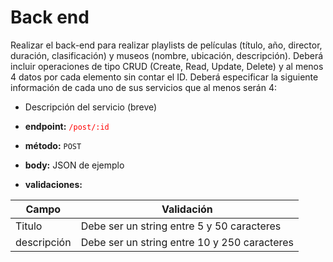 # Back end
Realizar el back-end para realizar playlists de películas (título, año, director, duración, clasificación) y museos (nombre, ubicación, descripción). Deberá incluir operaciones de tipo CRUD (Create, Read, Update, Delete) y al menos 4 datos por cada elemento sin contar el ID. Deberá especificar la siguiente información de cada uno de sus servicios que al menos serán 4:

* Descripción del servicio (breve)
* **endpoint:** <span style="color: red">`/post/:id`</span>
* **método:** `POST`

* **body:** JSON de ejemplo

* **validaciones:**

| Campo	| Validación |
|-------|------------|
|Titulo	|Debe ser un string entre 5 y 50 caracteres |
|descripción|Debe ser un string entre 10 y 250 caracteres|
